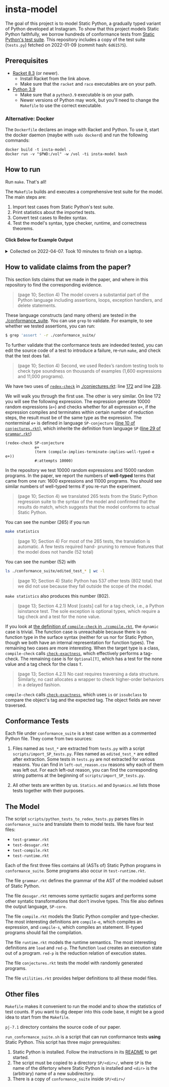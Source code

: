 # insta-model

The goal of this project is to model Static Python, a gradually typed variant
of Python developed at Instagram. To show that this project models Static
Python faithfully, we borrow hundreds of conformance tests from [Static
Python's test
suite](https://github.com/facebookincubator/cinder/blob/cinder/3.8/Lib/test/test_compiler/test_static/tests.py).
This repository includes a copy of the test suite (`tests.py`) fetched on
2022-01-09 (commit hash: `6d61575`).

## Prerequisites

- [Racket 8.3](https://download.racket-lang.org/racket-v8.3.html) (or newer).
  * Install Racket from the link above.
  * Make sure that the `racket` and `raco` executables are on your path.
- [Python 3.9](https://www.python.org/downloads/release/python-390/)
  * Make sure that a `python3.9` executable is on your path.
  * Newer versions of Python may work, but you'll need to change the `Makefile`
    to use the correct executable.

### Alternative: Docker

The `Dockerfile` declares an image with Racket and Python.
To use it, start the docker daemon (maybe with `sudo dockerd`) and run the
following commands:

```
docker build -t insta-model .
docker run -v "$PWD:/vol" -w /vol -ti insta-model bash
```


## How to run

Run `make`. That's all!

The `Makefile` builds and executes a comprehensive test suite for the model.
The main steps are:

 1. Import test cases from Static Python's test suite.
 2. Print statistics about the imported tests.
 3. Convert test cases to Redex syntax.
 4. Test the model's syntax, type checker, runtime, and correctness theorems.


#### Click Below for Example Output

<details><summary>Collected on 2022-04-07. Took 10 minutes to finish on a
laptop.</summary>

<pre>
echo "Importing tests from Static Python's test suite."
Importing tests from Static Python's test suite.
rm -f ./skipped_tests/*
rm -f ./conformance_suite/test_*
python3.9 ./scripts/import_SP_tests.py
bash scripts/stat.sh
-      537 skipped tests (from the .csv)
-      265 used tests (counting all ./conformance_suite/*test_*)
- 802 actual total (adding the previous two numbers)
-      802 expected total (counting all 'def test_' in tests.py)
echo "Translating Python files to tests of the model."
Translating Python files to tests of the model.
python3.9 ./scripts/python_tests_to_redex_tests.py > /dev/null
echo "Testing the model." && \
	echo "Testing the grammar." && \
	racket ./test-grammar.rkt && \
	echo "Testing the desugaring process." && \
	racket ./test-desugar.rkt && \
	echo "Testing the compiler and the type-checker." && \
	racket ./test-compile.rkt && \
	echo "Testing the runtime. This may take several minutes." && \
	racket ./test-runtime.rkt && \
	echo "Testing the soundness property with random programs. This will take even longer." && \
	racket ./conjectures.rkt
Testing the model.
Testing the grammar.
Testing the desugaring process.
Testing the compiler and the type-checker.
Testing the runtime. This may take several minutes.
Testing the soundness property with random programs. This will take even longer.
redex-check: /Users/ben/code/postdoc/kc/insta/insta-model/conjectures.rkt:172
no counterexamples in 10000 attempts
found 1742 well-typed expressions.
1343 of them reduce to a value of the expected type.
399 of them reduce to an error.
0 of them don't reduce to a value within the step limit.
redex-check: /Users/ben/code/postdoc/kc/insta/insta-model/conjectures.rkt:239
no counterexamples in 15000 attempts
found 1725 well-typed programs.
1701 of them terminate.
24 of them don't terminate within the step limit.
</pre>

_Note:_ the number of well-typed terms that reduce to a value may change
slightly across runs.
We conjecture that the variation is due to Redex's algorithm for generating
terms (despite the fact that
[we seed the Racket RNG](https://github.com/brownplt/insta-model/blob/main/conjectures.rkt#L8)
beforehand). We are looking into it!

</details>

## How to validate claims from the paper?

This section lists claims that we made in the paper, and where in this
repository to find the corresponding evidence.

> (page 10; Section 4) The model covers a substantial part of the Python
> language including assertions, loops, exception handlers, and delete
> statements.

These language constructs (and many others) are tested in the
[./conformance_suite](./conformance_suite). You can use `grep` to validate. For
example, to see whether we tested assertions, you can run:

```bash
$ grep 'assert ' -r ./conformance_suite/
```

To further validate that the conformance tests are indeeded tested, you can
edit the source code of a test to introduce a failure, re-run `make`, and check
that the test does fail.

> (page 10; Section 4) Second, we used Redex’s random testing tools to check
> type soundness on thousands of examples (1,600 expressions and 11,000
> programs).

We have two uses of
[`redex-check`](https://docs.racket-lang.org/redex/reference.html#%28form._%28%28lib._redex%2Freduction-semantics..rkt%29._redex-check%29%29)
in [./conjectures.rkt](./conjectures.rkt): line
[172](https://github.com/brownplt/insta-model/blob/main/conjectures.rkt#L172)
and line
[239](https://github.com/brownplt/insta-model/blob/main/conjectures.rkt#L239).

We will walk you through the first use. The other is very similar. On line 172
you will see the following expression. The expression generate 10000 random
expressions (`e+`) and checks whether for all expression `e+`, if the
expression compiles and terminates within certain number of reduction steps,
the result must be of the same type as the expression. The nonterminal `e+` is
defined in language `SP-conjecture` ([line 10 of
`conjectures.rkt`](https://github.com/brownplt/insta-model/blob/main/conjectures.rkt#L10)),
which inherite the definition from language `SP` ([line 29 of
`grammar.rkt`](https://github.com/brownplt/insta-model/blob/main/grammar.rkt#L29))

```racket
(redex-check SP-conjecture
             e+
             (term (compile-implies-terminate-implies-well-typed-e e+))
             #:attempts 10000)
```

In the repository we test 10000 random expressions and 15000 random programs.
In the paper, we report the numbers of **well-typed** terms that came from one
run: 1600 expressions and 11000 programs. You should see similar numbers of
well-typed terms if you re-run the experiment.

> (page 10; Section 4) we translated 265 tests from the Static Python
> regression suite to the syntax of the model and confirmed that the results do
> match, which suggests that the model conforms to actual Static Python.

You can see the number (265) if you run 

```bash
make statistics
```

> (page 10; Section 4) For most of the 265 tests, the translation is automatic.
> A few tests required hand- pruning to remove features that the model does not
> handle (52 total)

You can see the number (52) with 

```bash
ls ./conformance_suite/edited_test_* | wc -l
```

> (page 10; Section 4) Static Python has 537 other tests (802 total) that we
> did not use because they fall outside the scope of the model.

`make statistics` also produces this number (802).

> (page 13; Section 4.2.1) Most [casts] call for a tag check, i.e., a Python
> isinstance test. The sole exception is optional types, which require a tag
> check and a test for the none value.

If you look at [the definition of `compile-check` in
`./compile.rkt`](https://github.com/brownplt/insta-model/blob/main/compile.rkt#L1225),
the `dynamic` case is trivial. The function case is unreachable because there
is no function type in the surface syntax (neither for us nor for Static
Python, though we both have an internal representation for function types). The
remaining two cases are more interesting. When the target type is a class,
`compile-check` calls
[`check-exactness`](https://github.com/brownplt/insta-model/blob/main/compile.rkt#L1244),
which effectively performs a tag-check. The remaining case is for
`Optional[T]`, which has a test for the none value and a tag check for the
class `T`.

> (page 13; Section 4.2.1) No cast requires traversing a data structure.
> Similarly, no cast allocates a wrapper to check higher-order behaviors in a
> delayed fashion.

`compile-check` calls
[`check-exactness`](https://github.com/brownplt/insta-model/blob/main/compile.rkt#L1244),
which uses `is` or `issubclass` to compare the object's tag and the expected
tag. The object fields are never traversed.

## Conformance Tests

Each file under `conformance_suite` is a test case written as a commented
Python file. They come from two sources:

  1. Files named as `test_*` are extracted from `tests.py` with a script
     `scripts/import_SP_tests.py`. Files named as `edited_test_*` are edited
     after extraction. Some tests in `tests.py` are not extracted for various
     reasons. You can find in `left-out_reason.csv` reasons why each of them
     was left out. For each left-out reason, you can find the corresponding
     string patterns at the beginning of `scripts/import_SP_tests.py`.

  2. All other tests are written by us. `Statics.md` and `Dynamics.md` lists
     those tests together with their purposes.

## The Model

The script `scripts/python_tests_to_redex_tests.py` parses files in
`conformance_suite` and translate them to model tests. We have four test files:

- `test-grammar.rkt`
- `test-desugar.rkt`
- `test-compile.rkt`
- `test-runtime.rkt`

Each of the first three files contains all (ASTs of) Static Python programs in
`conformance_suite`. Some programs also occur in `test-runtime.rkt`.

The file `grammar.rkt` defines the grammar of the AST of the modeled subset of
Static Python.

The file `desugar.rkt` removes some syntactic sugars and performs some other
syntatic transformations that don't involve types. This file also defines the
output language, `SP-core`.

The file `compile.rkt` models the Static Python compiler and type-checker. The
most interesting definitions are `compile-e`, which compiles an expression, and
`compile-s`, which compiles an statement. Ill-typed programs should fail the
compilation.

The file `runtime.rkt` models the runtime semantics. The most interesting
definitions are `load` and `red-p`. The function `load` creates an execution
state out of a program. `red-p` is the reduction relation of execution states.

The file `conjectures.rkt` tests the model with randomly generated programs.

The file `utilities.rkt` provides helper definitions to all these model files.

## Other files

`Makefile` makes it convenient to run the model and to show the statistics of
test counts. If you want to dig deeper into this code base, it might be a good
idea to start from the `Makefile`.

`pj-7.1` directory contains the source code of our paper.

`run_conformance_suite.sh` is a script that can run conformance tests **using**
Static Python. This script has three major prerequisites:

 1. Static Python is installed. Follow the instructions in its
    [README](https://github.com/facebookincubator/cinder) to get started.
 2. The script must be copied to a directory `SP/<dir>/`, where `SP` is the
    name of the difertory where Static Python is installed and `<dir>` is the
    (arbitrary) name of a new subdirectory.
 3. There is a copy of `conformance_suite` inside `SP/<dir>/`

